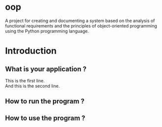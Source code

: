 # oop
A project for creating and documenting a system based on the analysis of functional requirements and the principles of object-oriented programming using the Python programming language.

<h1>Introduction</h1>
<h2>What is your application ?</h2>
<p>This is the first line.<br>
And this is the second line.</p>

<h2>How to run the program ?</h2>

<h2>How to use the program ?</h2>
